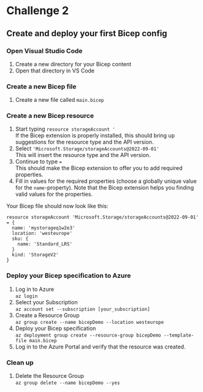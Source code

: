 # Challenge 2

## Create and deploy your first Bicep config

### Open Visual Studio Code

1. Create a new directory for your Bicep content
1. Open that directory in VS Code

### Create a new Bicep file

1. Create a new file called ```main.bicep```

### Create a new Bicep resource

1. Start typing ```resource storageAccount '```  
  If the Bicep extension is properly installed, this should bring up suggestions for the resource type and the API version.
1. Select ```'Microsoft.Storage/storageAccounts@2022-09-01'```  
  This will insert the resource type and the API version.
1. Continue to type ```=```  
  This should make the Bicep extension to offer you to add required properties.
1. Fill in values for the required properties (choose a globally unique value for the ```name```-property). Note that the Bicep extension helps you finding valid values for the properties.

Your Bicep file should now look like this:

```bicep
resource storageAccount 'Microsoft.Storage/storageAccounts@2022-09-01' = {
  name: 'mystorageq1w2e3'
  location: 'westeurope'
  sku: {
    name: 'Standard_LRS'
  }
  kind: 'StorageV2'
}
```

### Deploy your Bicep specification to Azure

1. Log in to Azure  
  ```az login```
1. Select your Subscription  
  ```az account set --subscription [your_subscription]```
1. Create a Resource Group  
  ```az group create --name bicepDemo --location westeurope```
1. Deploy your Bicep specification  
  ```az deployment group create --resource-group bicepDemo --template-file main.bicep```
1. Log in to the Azure Portal and verify that the resource was created.

### Clean up

1. Delete the Resource Group  
  ```az group delete --name bicepDemo --yes```